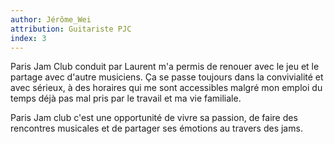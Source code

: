```yaml
---
author: Jérôme_Wei
attribution: Guitariste PJC
index: 3
---
```

Paris Jam Club conduit par Laurent m'a permis de renouer avec le jeu et le partage avec d'autre musiciens. Ça se passe toujours dans la convivialité et avec sérieux, à des horaires qui me sont accessibles malgré mon emploi du temps déjà pas mal pris par le travail et ma vie familiale.

Paris Jam club c'est une opportunité de vivre sa passion, de faire des rencontres musicales et de partager ses émotions au travers des jams.
